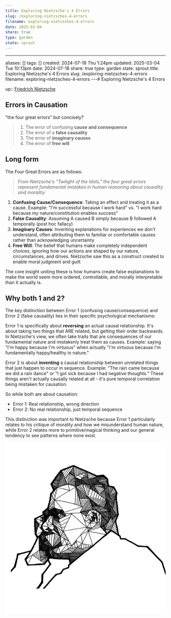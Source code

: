 ```yaml
---
title: Exploring Nietzsche's 4 Errors
slug: /exploring-nietzsches-4-errors
filename: exploring-nietzsches-4-errors
date: 2025-03-04
share: true
type: garden
state: sprout
---
```

---
aliases: []
tags: []
created: 2024-07-18 Thu 1:24pm
updated: 2025-03-04 Tue 10:13pm
date: 2024-07-18
share: true
type: garden
state: sprout
title: Exploring Nietzsche's 4 Errors
slug: /exploring-nietzsches-4-errors
filename: exploring-nietzsches-4-errors
---# Exploring Nietzsche's 4 Errors

up:: [Friedrich Nietzsche](friedrich-nietzsche)


## Errors in Causation 

"the four great errors" but concisely? 

> 1. The error of confusing **cause and consequence**
> 2. The error of a **false causality**
> 3. The error of **imaginary causes**
> 4. The error of **free will**

## Long form 

The Four Great Errors are as follows:

>*From Nietzsche's "Twilight of the Idols," the four great errors represent fundamental mistakes in human reasoning about causality and morality:*

1. **Confusing Cause/Consequence**: Taking an effect and treating it as a cause. Example: "I'm successful because I work hard" vs. "I work hard because my nature/constitution enables success"
2. **False Causality**: Assuming A caused B simply because B followed A temporally (post hoc fallacy)
3. **Imaginary Causes**: Inventing explanations for experiences we don't understand, often attributing them to familiar or comfortable causes rather than acknowledging uncertainty
4. **Free Will**: The belief that humans make completely independent choices, ignoring how our actions are shaped by our nature, circumstances, and drives. Nietzsche saw this as a construct created to enable moral judgment and guilt

The core insight uniting these is how humans create false explanations to make the world seem more ordered, controllable, and morally interpretable than it actually is.
## Why both 1 and 2? 

The key distinction between Error 1 (confusing cause/consequence) and Error 2 (false causality) lies in their specific psychological mechanisms:

Error 1 is specifically about **reversing** an actual causal relationship. It's about taking two things that ARE related, but getting their order backwards. In Nietzsche's view, we often take traits that are consequences of our fundamental nature and mistakenly treat them as causes. Example: saying "I'm happy because I'm virtuous" when actually "I'm virtuous because I'm fundamentally happy/healthy in nature."

Error 2 is about **inventing** a causal relationship between unrelated things that just happen to occur in sequence. Example: "The rain came because we did a rain dance" or "I got sick because I had negative thoughts." These things aren't actually causally related at all - it's pure temporal correlation being mistaken for causation.

So while both are about causation:

- Error 1: Real relationship, wrong direction
- Error 2: No real relationship, just temporal sequence

This distinction was important to Nietzsche because Error 1 particularly relates to his critique of morality and how we misunderstand human nature, while Error 2 relates more to primitive/magical thinking and our general tendency to see patterns where none exist.




![nietzsche-escher-esque.jpeg](../../static/images/nietzsche-escher-esque.jpeg)